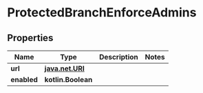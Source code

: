 
# ProtectedBranchEnforceAdmins

## Properties
Name | Type | Description | Notes
------------ | ------------- | ------------- | -------------
**url** | [**java.net.URI**](java.net.URI.md) |  | 
**enabled** | **kotlin.Boolean** |  | 




